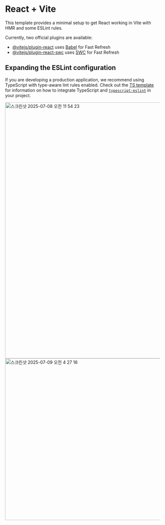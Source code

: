 # React + Vite

This template provides a minimal setup to get React working in Vite with HMR and some ESLint rules.

Currently, two official plugins are available:

- [@vitejs/plugin-react](https://github.com/vitejs/vite-plugin-react/blob/main/packages/plugin-react) uses [Babel](https://babeljs.io/) for Fast Refresh
- [@vitejs/plugin-react-swc](https://github.com/vitejs/vite-plugin-react/blob/main/packages/plugin-react-swc) uses [SWC](https://swc.rs/) for Fast Refresh

## Expanding the ESLint configuration

If you are developing a production application, we recommend using TypeScript with type-aware lint rules enabled. Check out the [TS template](https://github.com/vitejs/vite/tree/main/packages/create-vite/template-react-ts) for information on how to integrate TypeScript and [`typescript-eslint`](https://typescript-eslint.io) in your project.

<img width="831" alt="스크린샷 2025-07-08 오전 11 54 23" src="https://github.com/user-attachments/assets/36c8fcaa-29eb-42b5-a6a4-c1252f04e6de" />

<img width="525" alt="스크린샷 2025-07-09 오전 4 27 16" src="https://github.com/user-attachments/assets/18d317e1-1483-4746-a5b1-5d7f9a7705e5" />
